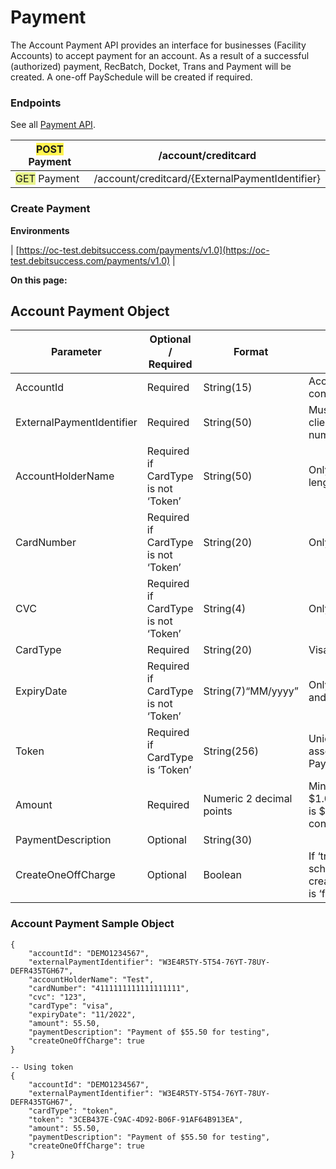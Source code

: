 # Payment
The Account Payment API provides an interface for businesses (Facility Accounts) to accept payment for an account. As a result of a successful (authorized) payment, RecBatch, Docket, Trans and Payment will be created. A one-off PaySchedule will be created if required.


### Endpoints
See all [Payment API](https://oc-debitsuccess.portal.azure-api.net/docs/services/Mock/operations/5e324afe57963486220555b5?&tags=Payment&groupBy=tag).



| <span style="background-color: #FFF44F"> POST</span>  Payment | /account/creditcard | 
|  --- |  --- | 
| <span style="background-color: #E8F48C"> GET</span> Payment | /account/creditcard/{ExternalPaymentIdentifier} | 


### Create Payment


 **Environments** 



| [https://oc-test.debitsuccess.com/payments/v1.0](https://oc-test.debitsuccess.com/payments/v1.0) | 

 **On this page:** 


## Account Payment Object


|  **Parameter**  |  **Optional / Required**  |  **Format**  |  **Notes**  | 
|  --- |  --- |  --- |  --- | 
| AccountId | Required | String(15) | Account.AdfitNoOnly contains alpha numeric | 
| ExternalPaymentIdentifier | Required | String(50) | Must be unique per clientOnly contains alpha numeric and hyphen | 
| AccountHolderName | Required if CardType is not ‘Token’ | String(50) | Only restriction is on length | 
| CardNumber | Required if CardType is not ‘Token’ | String(20) | Only contains numeric | 
| CVC | Required if CardType is not ‘Token’ | String(4) | Only contains numeric | 
| CardType | Required | String(20) | VisaMasterCardTokenetc. | 
| ExpiryDate | Required if CardType is not ‘Token’ | String(7)“MM/yyyy” | Only contains numeric and '/' | 
| Token | Required if CardType is ‘Token’ | String(256) | Unique string value associated with PayMethod | 
| Amount | Required | Numeric 2 decimal points | Minimum amount is $1.00.Maximum amount is $10,000.00. (Can be configured) | 
| PaymentDescription | Optional | String(30) |  | 
| CreateOneOffCharge | Optional | Boolean | If ‘true’, a One-Off pay schedule will be createdThe default value is ‘false’ | 


### Account Payment Sample Object

```
{
	"accountId": "DEMO1234567",
	"externalPaymentIdentifier": "W3E4R5TY-5T54-76YT-78UY-DEFR435TGH67",
	"accountHolderName": "Test",
	"cardNumber": "4111111111111111111",
	"cvc": "123",
	"cardType": "visa",
	"expiryDate": "11/2022",
	"amount": 55.50,
	"paymentDescription": "Payment of $55.50 for testing",
	"createOneOffCharge": true
}

-- Using token
{
	"accountId": "DEMO1234567",
	"externalPaymentIdentifier": "W3E4R5TY-5T54-76YT-78UY-DEFR435TGH67",
	"cardType": "token",
	"token": "3CEB437E-C9AC-4D92-B06F-91AF64B913EA",
	"amount": 55.50,
	"paymentDescription": "Payment of $55.50 for testing",
	"createOneOffCharge": true
}
```


